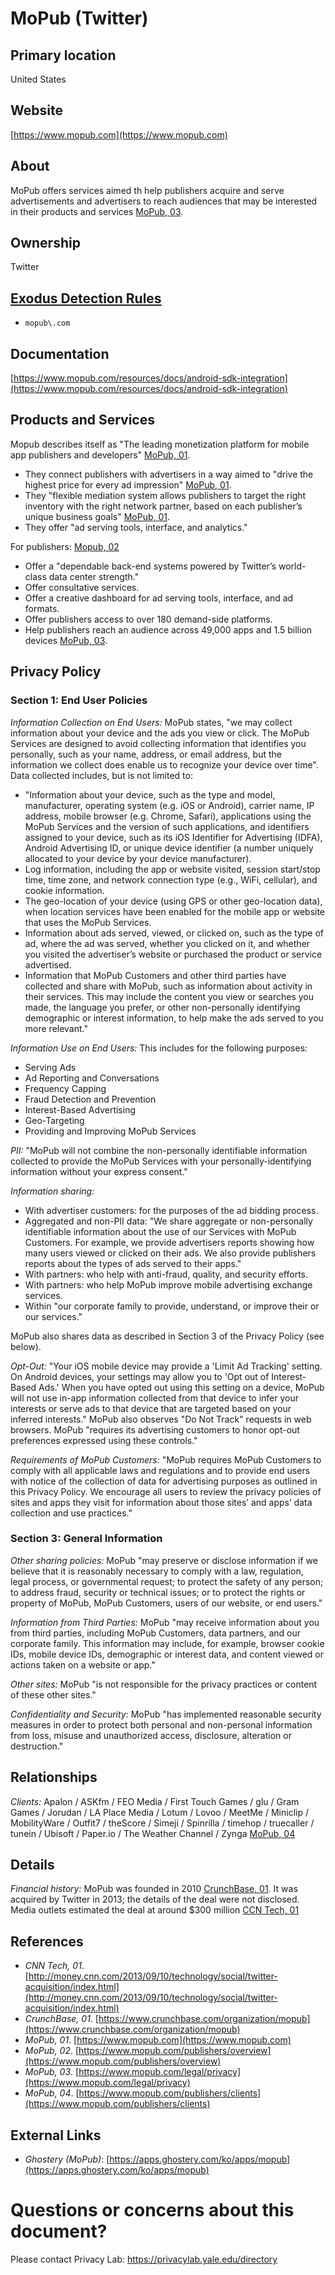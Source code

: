 # MoPub (Twitter)

## Primary location
United States

## Website
[https://www.mopub.com](https://www.mopub.com)

## About
MoPub offers services aimed th help publishers acquire and serve advertisements and advertisers to reach audiences that may be interested in their products and services [MoPub, 03](https://www.mopub.com/legal/privacy).

## Ownership
Twitter

## [Exodus Detection Rules](https://exodus-privacy.eu.org)
* `mopub\.com`

## Documentation
[https://www.mopub.com/resources/docs/android-sdk-integration](https://www.mopub.com/resources/docs/android-sdk-integration)

## Products and Services
Mopub describes itself as "The leading monetization platform for mobile app publishers and developers"  [MoPub, 01](https://www.mopub.com).  

* They connect publishers with advertisers in a way aimed to "drive the highest price for every ad impression" [MoPub, 01](https://www.mopub.com).
* They "flexible mediation system allows publishers to target the right inventory with the right network partner, based on each publisher’s unique business goals" [MoPub, 01](https://www.mopub.com).
* They offer "ad serving tools, interface, and analytics."

For publishers:  [Mopub, 02](https://www.mopub.com/publishers/overview)
* Offer a "dependable back-end systems powered by Twitter’s world-class data center strength."
* Offer consultative services.
* Offer a creative dashboard for ad serving tools, interface, and ad formats.
* Offer publishers access to over 180 demand-side platforms.
* Help publishers reach an audience across 49,000 apps and 1.5 billion devices [MoPub, 03](https://www.mopub.com/dsp/overview).

## Privacy Policy

### Section 1: End User Policies
_Information Collection on End Users:_ MoPub states, "we may collect information about your device and the ads you view or click. The MoPub Services are designed to avoid collecting information that identifies you personally, such as your name, address, or email address, but the information we collect does enable us to recognize your device over time". Data collected includes, but is not limited to:

* "Information about your device, such as the type and model, manufacturer, operating system (e.g. iOS or Android), carrier name, IP address, mobile browser (e.g. Chrome, Safari), applications using the MoPub Services and the version of such applications, and identifiers assigned to your device, such as its iOS Identifier for Advertising (IDFA), Android Advertising ID, or unique device identifier (a number uniquely allocated to your device by your device manufacturer).
* Log information, including the app or website visited, session start/stop time, time zone, and network connection type (e.g., WiFi, cellular), and cookie information.
* The geo-location of your device (using GPS or other geo-location data), when location services have been enabled for the mobile app or website that uses the MoPub Services.
* Information about ads served, viewed, or clicked on, such as the type of ad, where the ad was served, whether you clicked on it, and whether you visited the advertiser’s website or purchased the product or service advertised.
* Information that MoPub Customers and other third parties have collected and share with MoPub, such as information about activity in their services. This may include the content you view or searches you made, the language you prefer, or other non-personally identifying demographic or interest information, to help make the ads served to you more relevant."  

_Information Use on End Users:_ This includes for the following purposes:

* Serving Ads
* Ad Reporting and Conversations
* Frequency Capping
* Fraud Detection and Prevention
* Interest-Based Advertising
* Geo-Targeting
* Providing and Improving MoPub Services

_PII:_ "MoPub will not combine the non-personally identifiable information collected to provide the MoPub Services with your personally-identifying information without your express consent." 

_Information sharing:_ 

* With advertiser customers: for the purposes of the ad bidding process.
* Aggregated and non-PII data: "We share aggregate or non-personally identifiable information about the use of our Services with MoPub Customers. For example, we provide advertisers reports showing how many users viewed or clicked on their ads. We also provide publishers reports about the types of ads served to their apps."
* With partners: who help with anti-fraud, quality, and security efforts.
* With partners: who help MoPub improve mobile advertising exchange services.
* Within "our corporate family to provide, understand, or improve their or our services."

MoPub also shares data as described in Section 3 of the Privacy Policy (see below).  

_Opt-Out:_ "Your iOS mobile device may provide a 'Limit Ad Tracking' setting. On Android devices, your settings may allow you to 'Opt out of Interest-Based Ads.' When you have opted out using this setting on a device, MoPub will not use in-app information collected from that device to infer your interests or serve ads to that device that are targeted based on your inferred interests." MoPub also observes "Do Not Track" requests in web browsers. MoPub "requires its advertising customers to honor opt-out preferences expressed using these controls."  

_Requirements of MoPub Customers:_ "MoPub requires MoPub Customers to comply with all applicable laws and regulations and to provide end users with notice of the collection of data for advertising purposes as outlined in this Privacy Policy. We encourage all users to review the privacy policies of sites and apps they visit for information about those sites’ and apps’ data collection and use practices."  

### Section 3: General Information
_Other sharing policies:_ MoPub "may preserve or disclose information if we believe that it is reasonably necessary to comply with a law, regulation, legal process, or governmental request; to protect the safety of any person; to address fraud, security or technical issues; or to protect the rights or property of MoPub, MoPub Customers, users of our website, or end users."

_Information from Third Parties:_ MoPub "may receive information about you from third parties, including MoPub Customers, data partners, and our corporate family. This information may include, for example, browser cookie IDs, mobile device IDs, demographic or interest data, and content viewed or actions taken on a website or app."  

_Other sites:_ MoPub "is not responsible for the privacy practices or content of these other sites."  

_Confidentiality and Security:_ MoPub "has implemented reasonable security measures in order to protect both personal and non-personal information from loss, misuse and unauthorized access, disclosure, alteration or destruction."

## Relationships
_Clients:_ Apalon / ASKfm / FEO Media / First Touch Games / glu / Gram Games / Jorudan / LA Place Media / Lotum / Lovoo / MeetMe / Miniclip / MobilityWare / Outfit7 / theScore / Simeji / Spinrilla / timehop / truecaller / tunein / Ubisoft / Paper.io / The Weather Channel / Zynga [MoPub, 04](https://www.mopub.com/publishers/clients)

## Details
_Financial history:_ MoPub was founded in 2010 [CrunchBase, 01](https://www.crunchbase.com/organization/mopub). It was acquired by Twitter in 2013; the details of the deal were not disclosed. Media outlets estimated the deal at around $300 million [CCN Tech, 01](http://money.cnn.com/2013/09/10/technology/social/twitter-acquisition/index.html)

## References
* _CNN Tech, 01_. [http://money.cnn.com/2013/09/10/technology/social/twitter-acquisition/index.html](http://money.cnn.com/2013/09/10/technology/social/twitter-acquisition/index.html)  
* _CrunchBase, 01_. [https://www.crunchbase.com/organization/mopub](https://www.crunchbase.com/organization/mopub)
* _MoPub, 01_. [https://www.mopub.com](https://www.mopub.com)  
* _MoPub, 02_. [https://www.mopub.com/publishers/overview](https://www.mopub.com/publishers/overview)  
* _MoPub, 03_. [https://www.mopub.com/legal/privacy](https://www.mopub.com/legal/privacy)  
* _MoPub, 04_. [https://www.mopub.com/publishers/clients](https://www.mopub.com/publishers/clients)

## External Links
* _Ghostery (MoPub)_: [https://apps.ghostery.com/ko/apps/mopub](https://apps.ghostery.com/ko/apps/mopub)

# Questions or concerns about this document?
Please contact Privacy Lab: https://privacylab.yale.edu/directory
